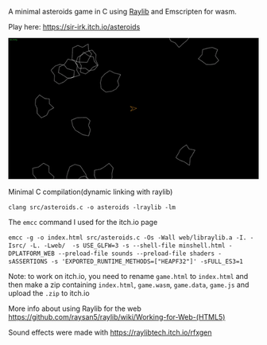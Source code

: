 A minimal asteroids game in C using [Raylib](https://www.raylib.com/) and Emscripten for wasm.

Play here: https://sir-irk.itch.io/asteroids

![Til](https://github.com/Sir-Irk/Asteroids/blob/main/demo.gif)

Minimal C compilation(dynamic linking with raylib)
```
clang src/asteroids.c -o asteroids -lraylib -lm
```

The `emcc` command I used for the itch.io page
```
emcc -g -o index.html src/asteroids.c -Os -Wall web/libraylib.a -I. -Isrc/ -L. -Lweb/  -s USE_GLFW=3 -s --shell-file minshell.html -DPLATFORM_WEB --preload-file sounds --preload-file shaders -sASSERTIONS -s 'EXPORTED_RUNTIME_METHODS=["HEAPF32"]' -sFULL_ES3=1   
```
Note: to work on itch.io, you need to rename `game.html` to `index.html` and then make a zip containing `index.html`, `game.wasm`, `game.data`, `game.js` and upload the `.zip` to itch.io

More info about using Raylib for the web https://github.com/raysan5/raylib/wiki/Working-for-Web-(HTML5)

Sound effects were made with https://raylibtech.itch.io/rfxgen
